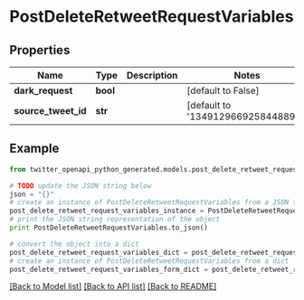 # PostDeleteRetweetRequestVariables


## Properties
Name | Type | Description | Notes
------------ | ------------- | ------------- | -------------
**dark_request** | **bool** |  | [default to False]
**source_tweet_id** | **str** |  | [default to '1349129669258448897']

## Example

```python
from twitter_openapi_python_generated.models.post_delete_retweet_request_variables import PostDeleteRetweetRequestVariables

# TODO update the JSON string below
json = "{}"
# create an instance of PostDeleteRetweetRequestVariables from a JSON string
post_delete_retweet_request_variables_instance = PostDeleteRetweetRequestVariables.from_json(json)
# print the JSON string representation of the object
print PostDeleteRetweetRequestVariables.to_json()

# convert the object into a dict
post_delete_retweet_request_variables_dict = post_delete_retweet_request_variables_instance.to_dict()
# create an instance of PostDeleteRetweetRequestVariables from a dict
post_delete_retweet_request_variables_form_dict = post_delete_retweet_request_variables.from_dict(post_delete_retweet_request_variables_dict)
```
[[Back to Model list]](../README.md#documentation-for-models) [[Back to API list]](../README.md#documentation-for-api-endpoints) [[Back to README]](../README.md)


